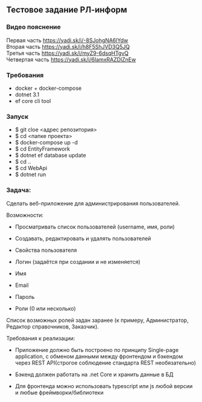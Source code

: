 ## Тестовое задание РЛ-информ

### Видео пояснение
Первая часть  https://yadi.sk/i/-8SJohgNA6lYdw<br>
Вторая часть  https://yadi.sk/i/h8F5ShJVD3Q5JQ<br>
Третья часть https://yadi.sk/i/myZ9-6dsqHTgvQ <br>
Четвертая часть https://yadi.sk/i/6IamxRAZDlZnEw <br>

### Требования 

- docker + docker-compose 
- dotnet 3.1
- ef core cli tool

### Запуск

- $ git cloe <адрес репозитория>
- $ cd <папке проекта>
- $ docker-compose up -d 
- $ cd EntityFramework 
- $ dotnet ef database update
- $ cd ..
- $ cd WebApi 
- $ dotnet run

### Задача:  

Сделать веб-приложение для администрирования пользователей. 

Возможности: 

- Просматривать список пользователей (username, имя, роли) 

- Создавать, редактировать и удалять пользователей 

- Свойства пользователя 

- Логин (задаётся при создании и не изменяется) 

- Имя 

- Email 

- Пароль 

- Роли (0 или несколько)   

Список возможных ролей задан заранее (к примеру, Администратор, Редактор справочников, Заказчик).     

Требования к реализации: 

- Приложение должно быть построено по принципу Single-page application, с обменом данными между фронтендом и бэкендом через REST API(строгое соблюдение стандарта REST необязательно) 

- Бэкенд должен работать на .net Core и хранить данные в БД 

- Для фронтенда можно использовать typescript или js любой версии и любые фреймворки/библиотеки 